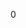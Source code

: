 <!-- @meta {
  "fileType": "counter",
  "purpose": "Tracks WRITE activity in the client domain.",
  "editPolicy": "incrementOnly",
  "routeScope": "client"
} -->
0
